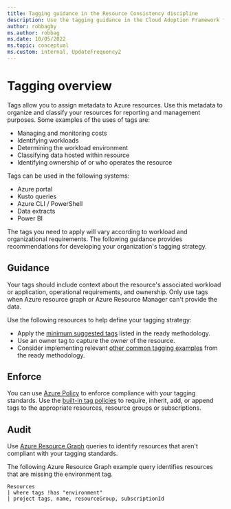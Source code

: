 ```yaml
---
title: Tagging guidance in the Resource Consistency discipline
description: Use the tagging guidance in the Cloud Adoption Framework for Azure for guidance on what to tag, how to enforce and audit compliance with your tagging standards.
author: robbagby
ms.author: robbag
ms.date: 10/05/2022
ms.topic: conceptual
ms.custom: internal, UpdateFrequency2
---
```


# Tagging overview

Tags allow you to assign metadata to Azure resources. Use this metadata to organize and classify your resources for reporting and management purposes. Some examples of the uses of tags are:

- Managing and monitoring costs
- Identifying workloads
- Determining the workload environment
- Classifying data hosted within resource
- Identifying ownership of or who operates the resource

Tags can be used in the following systems:

- Azure portal
- Kusto queries
- Azure CLI / PowerShell
- Data extracts
- Power BI

The tags you need to apply will vary according to workload and organizational requirements. The following guidance provides recommendations for developing your organization's tagging strategy.

## Guidance

Your tags should include context about the resource's associated workload or application, operational requirements, and ownership. Only use tags when Azure resource graph or Azure Resource Manager can't provide the data.

Use the following resources to help define your tagging strategy:

- Apply the [minimum suggested tags](../../ready/azure-best-practices/resource-tagging.md#minimum-suggested-tags) listed in the ready methodology.
- Use an owner tag to capture the owner of the resource.
- Consider implementing relevant [other common tagging examples](../../ready/azure-best-practices/resource-tagging.md#other-common-tagging-examples) from the ready methodology.

## Enforce

You can use [Azure Policy](/azure/governance/policy/overview) to enforce compliance with your tagging standards. Use the [built-in tag policies](/azure/governance/policy/samples/built-in-policies#tags) to require, inherit, add, or append tags to the appropriate resources, resource groups or subscriptions.

## Audit

Use [Azure Resource Graph](/azure/governance/resource-graph/overview) queries to identify resources that aren't compliant with your tagging standards.

The following Azure Resource Graph example query identifies resources that are missing the environment tag.

```azurecli
Resources
| where tags !has "environment"
| project tags, name, resourceGroup, subscriptionId
```
